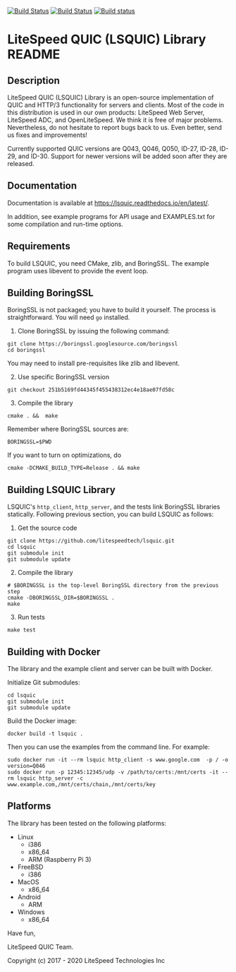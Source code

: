 [![Build Status](https://travis-ci.org/litespeedtech/lsquic.svg?branch=master)](https://travis-ci.org/litespeedtech/lsquic)
[![Build Status](https://api.cirrus-ci.com/github/litespeedtech/lsquic.svg)](https://cirrus-ci.com/github/litespeedtech/lsquic)
[![Build status](https://ci.appveyor.com/api/projects/status/ij4n3vy343pkgm1j?svg=true)](https://ci.appveyor.com/project/litespeedtech/lsquic)

LiteSpeed QUIC (LSQUIC) Library README
=============================================

Description
-----------

LiteSpeed QUIC (LSQUIC) Library is an open-source implementation of QUIC
and HTTP/3 functionality for servers and clients.  Most of the code in this
distribution is used in our own products: LiteSpeed Web Server, LiteSpeed ADC,
and OpenLiteSpeed.  We think it is free of major problems.  Nevertheless, do
not hesitate to report bugs back to us.  Even better, send us fixes and
improvements!

Currently supported QUIC versions are Q043, Q046, Q050, ID-27, ID-28, ID-29,
and ID-30.  Support for newer versions will be added soon after they are
released.

Documentation
-------------

Documentation is available at https://lsquic.readthedocs.io/en/latest/.

In addition, see example programs for API usage and EXAMPLES.txt for
some compilation and run-time options.

Requirements
------------

To build LSQUIC, you need CMake, zlib, and BoringSSL.  The example program
uses libevent to provide the event loop.

Building BoringSSL
------------------

BoringSSL is not packaged; you have to build it yourself.  The process is
straightforward.  You will need `go` installed.

1. Clone BoringSSL by issuing the following command:

```
git clone https://boringssl.googlesource.com/boringssl
cd boringssl
```

You may need to install pre-requisites like zlib and libevent.

2. Use specific BoringSSL version

```
git checkout 251b5169fd44345f455438312ec4e18ae07fd58c
```

3. Compile the library

```
cmake . &&  make
```

Remember where BoringSSL sources are:
```
BORINGSSL=$PWD
```

If you want to turn on optimizations, do

```
cmake -DCMAKE_BUILD_TYPE=Release . && make
```

Building LSQUIC Library
-----------------------

LSQUIC's `http_client`, `http_server`, and the tests link BoringSSL
libraries statically.  Following previous section, you can build LSQUIC
as follows:

1. Get the source code

```
git clone https://github.com/litespeedtech/lsquic.git
cd lsquic
git submodule init
git submodule update
```

2. Compile the library


```
# $BORINGSSL is the top-level BoringSSL directory from the previous step
cmake -DBORINGSSL_DIR=$BORINGSSL .
make
```

3. Run tests

```
make test
```

Building with Docker
---------
The library and the example client and server can be built with Docker.

Initialize Git submodules:
```
cd lsquic
git submodule init
git submodule update
```

Build the Docker image:
```
docker build -t lsquic .
```

Then you can use the examples from the command line.  For example:
```
sudo docker run -it --rm lsquic http_client -s www.google.com  -p / -o version=Q046
sudo docker run -p 12345:12345/udp -v /path/to/certs:/mnt/certs -it --rm lsquic http_server -c www.example.com,/mnt/certs/chain,/mnt/certs/key
```

Platforms
---------

The library has been tested on the following platforms:
- Linux
  - i386
  - x86_64
  - ARM (Raspberry Pi 3)
- FreeBSD
  - i386
- MacOS
  - x86_64
- Android
  - ARM
- Windows
  - x86_64

Have fun,

LiteSpeed QUIC Team.

Copyright (c) 2017 - 2020 LiteSpeed Technologies Inc
